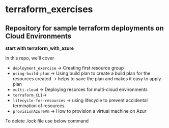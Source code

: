 # terraform_exercises

## Repository for sample terraform deployments on Cloud Environments


__start with terraform_with_azure__


In this repo, we'll cover

* `deployment_exercise` -> Creating first resource group
* `using-build-plan` -> Using build plan to create a build plan for the resources created -> helps to save the plan and makes it easy to apply plan
* `multi-cloud` -> Deploying resorces for multi-cloud environments
* `terraform_CLI`-> 
* `lifecycle-for-resources` -> using lifecycle to prevent accidental termination of resources.
* `provisionAzureVm` -> How to provision a virtual machine on Azur

To delete .lock file use below command

> 
